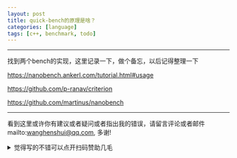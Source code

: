 ```yaml
---
layout: post
title: quick-bench的原理是啥？
categories: [language]
tags: [c++, benchmark, todo]
---
```



---

 

找到两个bench的实现，这里记录一下，做个备忘，以后记得整理一下



https://nanobench.ankerl.com/tutorial.html#usage

https://github.com/p-ranav/criterion

https://github.com/martinus/nanobench




---

看到这里或许你有建议或者疑问或者指出我的错误，请留言评论或者邮件mailto:wanghenshui@qq.com, 多谢! 
<details>
<summary>觉得写的不错可以点开扫码赞助几毛</summary>
<img src="https://wanghenshui.github.io/assets/wepay.png" alt="微信转账">
</details>